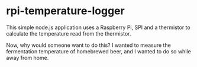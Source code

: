 rpi-temperature-logger
======================

This simple node.js application uses a Raspberry Pi, SPI and a thermistor to calculate the temperature read from the thermistor.

Now, why would someone want to do this? I wanted to measure the fermentation temperature of homebrewed beer, and I wanted to do so while away from home.
